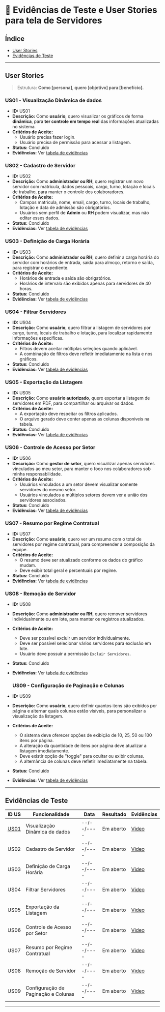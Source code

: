 
# 📌 Evidências de Teste e User Stories para tela de Servidores

## Índice
- [User Stories](#user-stories)
- [Evidências de Teste](#evidências-de-teste)

---

## User Stories

> Estrutura: **Como [persona], quero [objetivo] para [benefício].**


### US01 - Visualização Dinâmica de dados
- **ID:** US01
- **Descrição:** Como **usuário**, quero visualizar os gráficos de forma **dinâmica**, para **ter controle em tempo real** das informações atualizadas no sistema.
- **Critérios de Aceite:**
  - Usuário precisa fazer login.
  - Usuário precisa de permissão para acessar a listagem.
- **Status:** Concluído
- **Evidências:** Ver [tabela de evidências](#evidências-de-teste)

### US02 - Cadastro de Servidor
- **ID:** US02  
- **Descrição:** Como **administrador ou RH**, quero registrar um novo servidor com matrícula, dados pessoais, cargo, turno, lotação e locais de trabalho, para manter o controle dos colaboradores.  
- **Critérios de Aceite:**  
  - Campos matrícula, nome, email, cargo, turno, locais de trabalho, lotação e data de admissão são obrigatórios.  
  - Usuários sem perfil de **Admin** ou **RH** podem visualizar, mas não editar esses dados.  
- **Status:** Concluído  
- **Evidências:** Ver [tabela de evidências](#evidências-de-teste)

### US03 - Definição de Carga Horária
- **ID:** US03  
- **Descrição:** Como **administrador ou RH**, quero definir a carga horária do servidor com horários de entrada, saída para almoço, retorno e saída, para registrar o expediente.  
- **Critérios de Aceite:**  
  - Horários de entrada e saída são obrigatórios.  
  - Horários de intervalo são exibidos apenas para servidores de 40 horas.  
- **Status:** Concluído  
- **Evidências:** Ver [tabela de evidências](#evidências-de-teste)

### US04 - Filtrar Servidores
- **ID:** US04  
- **Descrição:** Como **usuário**, quero filtrar a listagem de servidores por cargo, turno, locais de trabalho e lotação, para localizar rapidamente informações específicas.  
- **Critérios de Aceite:**  
  - Filtros devem aceitar múltiplas seleções quando aplicável.  
  - A combinação de filtros deve refletir imediatamente na lista e nos gráficos.  
- **Status:** Concluído  
- **Evidências:** Ver [tabela de evidências](#evidências-de-teste)

### US05 - Exportação da Listagem
- **ID:** US05  
- **Descrição:** Como **usuário autorizado**, quero exportar a listagem de servidores em PDF, para compartilhar ou arquivar os dados.  
- **Critérios de Aceite:**  
  - A exportação deve respeitar os filtros aplicados.  
  - O arquivo gerado deve conter apenas as colunas disponíveis na tabela.  
- **Status:** Concluído  
- **Evidências:** Ver [tabela de evidências](#evidências-de-teste)

### US06 - Controle de Acesso por Setor
- **ID:** US06  
- **Descrição:** Como **gestor de setor**, quero visualizar apenas servidores vinculados ao meu setor, para manter o foco nos colaboradores sob minha responsabilidade.  
- **Critérios de Aceite:**  
  - Usuários vinculados a um setor devem visualizar somente servidores do mesmo setor.  
  - Usuários vinculados a múltiplos setores devem ver a união dos servidores associados.  
- **Status:** Concluído  
- **Evidências:** Ver [tabela de evidências](#evidências-de-teste)

### US07 - Resumo por Regime Contratual
- **ID:** US07  
- **Descrição:** Como **usuário**, quero ver um resumo com o total de servidores por regime contratual, para compreender a composição da equipe.  
- **Critérios de Aceite:**  
  - O resumo deve ser atualizado conforme os dados do gráfico mudam.  
  - Deve exibir total geral e percentuais por regime.  
- **Status:** Concluído  
- **Evidências:** Ver [tabela de evidências](#evidências-de-teste)


### US08 - Remoção de Servidor
- **ID:** US08
- **Descrição:** Como **administrador ou RH**, quero remover servidores individualmente ou em lote, para manter os registros atualizados.
- **Critérios de Aceite:**
  - Deve ser possível excluir um servidor individualmente.
  - Deve ser possível selecionar vários servidores para exclusão em lote.
  - Usuário deve possuir a permissão `Excluir Servidores`.
- **Status:** Concluído
- **Evidências:** Ver [tabela de evidências](#evidências-de-teste)

  ### US09 - Configuração de Paginação e Colunas
- **ID:** US09
- **Descrição:** Como **usuário**, quero definir quantos itens são exibidos por página e alternar quais colunas estão visíveis, para personalizar a visualização da listagem.
- **Critérios de Aceite:**
  - O sistema deve oferecer opções de exibição de 10, 25, 50 ou 100 itens por página.
  - A alteração da quantidade de itens por página deve atualizar a listagem imediatamente.
  - Deve existir opção de "toggle" para ocultar ou exibir colunas.
  - A alternância de colunas deve refletir imediatamente na tabela.
- **Status:** Concluído
- **Evidências:** Ver [tabela de evidências](#evidências-de-teste)

---

## Evidências de Teste

| ID US | Funcionalidade                      | Data       | Resultado  | Evidências |
|-------|-------------------------------------|------------|------------|------------|
| [US01](#visualização-dinâmica-de-dados)  | Visualização Dinâmica de dados      | --/--/---- | Em aberto  | [Video]() |
| US02  | Cadastro de Servidor                | --/--/---- | Em aberto  | [Video]() |
| US03  | Definição de Carga Horária          | --/--/---- | Em aberto  | [Video]() |
| US04  | Filtrar Servidores                  | --/--/---- | Em aberto  | [Video]() |
| US05  | Exportação da Listagem              | --/--/---- | Em aberto  | [Video]() |
| US06  | Controle de Acesso por Setor        | --/--/---- | Em aberto  | [Video]() |
| US07  | Resumo por Regime Contratual        | --/--/---- | Em aberto  | [Video]() |
| US08  | Remoção de Servidor                 | --/--/---- | Em aberto  | [Video]() |
| US09  | Configuração de Paginação e Colunas | --/--/---- | Em aberto  | [Video]() |

---
